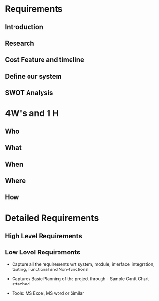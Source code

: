 # Requirements

## Introduction

## Research
## Cost Feature and timeline


## Define our system

## SWOT Analysis

# 4W's and 1 H

## Who
## What
## When
## Where
## How

# Detailed Requirements

## High Level Requirements
## Low Level Requirements

* Capture all the requirements wrt system, module, interface, integration, testing, Functional and Non-functional
* Captures Basic Planning of the project through - Sample Gantt Chart attached

* Tools: MS Excel, MS word or Similar
